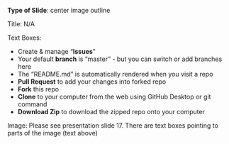 **Type of Slide**: center image outline

Title: N/A

Text Boxes:

* Create & manage “**Issues**”
* Your default **branch** is “master” - but you can switch or add branches here
* The “README.md” is automatically rendered when you visit a repo 
* **Pull Request** to add your changes into forked repo 
* **Fork** this repo
* **Clone** to your computer from the web using GitHub Desktop or git command
* **Download Zip** to download the zipped repo onto your computer

Image: Please see presentation slide 17. There are text boxes pointing to parts of the image (text above)


